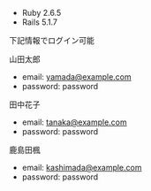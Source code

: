 - Ruby 2.6.5
- Rails 5.1.7

下記情報でログイン可能

山田太郎

- email: yamada@example.com
- password: password

田中花子

- email: tanaka@example.com
- password: password

鹿島田楓

- email: kashimada@example.com
- password: password
